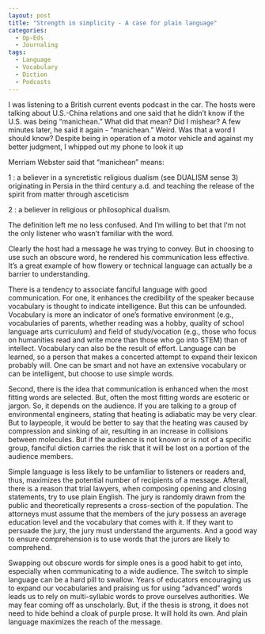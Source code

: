 ```yaml
---
layout: post
title: "Strength in simplicity - A case for plain language"
categories:
  - Op-Eds
  - Journaling
tags:
  - Language
  - Vocabulary
  - Diction
  - Podcasts
---
```



I was listening to a British current events podcast in the car.  The hosts were talking about  U.S.-China relations and one said that he didn’t know if the U.S. was being “manichean.”  What did that mean?  Did I mishear?  A few minutes later, he said it again - “manichean.”  Weird.  Was that a word I should know?  Despite being in operation of a motor vehicle and against my better judgment, I whipped out my phone to look it up

Merriam Webster said that “manichean” means:

1 : a believer in a syncretistic religious dualism (see DUALISM sense 3) originating in Persia in the third century a.d. and teaching the release of the spirit from matter through asceticism

2 : a believer in religious or philosophical dualism.  

The definition left me no less confused.  And I’m willing to bet that I’m not the only listener who wasn’t familiar with the word.

Clearly the host had a message he was trying to convey.  But in choosing to use such an obscure word, he rendered his communication less effective.  It’s a great example of how flowery or technical language can actually be a barrier to understanding.  

There is a tendency to associate fanciful language with good communication.  For one, it enhances the credibility of the speaker because vocabulary is thought to indicate intelligence.  But this can be unfounded.  Vocabulary is more an indicator of one’s formative environment (e.g., vocabularies of parents, whether reading was a hobby, quality of school language arts curriculum) and field of study/vocation (e.g., those who focus on humanities read and write more than those who go into STEM) than of intellect.  Vocabulary can also be the result of effort.  Language can be learned, so a person that makes a concerted attempt to expand their lexicon probably will. One can be smart and not have an extensive vocabulary or can be intelligent, but choose to use simple words.       

Second, there is the idea that communication is enhanced when the most fitting words are selected.  But, often the most fitting words are esoteric or jargon.  So, it depends on the audience.  If you are talking to a group of environmental engineers, stating that heating is adiabatic may be very clear.  But to laypeople, it would be better to say that the heating was caused by compression and sinking of air, resulting in an increase in collisions between molecules.  But if the audience is not known or is not of a specific group, fanciful diction carries the risk that it will be lost on a portion of the audience members.  

Simple language is less likely to be unfamiliar to listeners or readers and, thus, maximizes the potential number of recipients of a message.  Afterall, there is a reason that trial lawyers, when composing opening and closing statements, try to use plain English.  The jury is randomly drawn from the public and theoretically represents a cross-section of the population.  The attorneys must assume that the members of the jury possess an average education level and the vocabulary that comes with it.  If they want to persuade the jury, the jury must understand the arguments.  And a good way to ensure comprehension is to use words that the jurors are likely to comprehend.
    
Swapping out obscure words for simple ones is a good habit to get into, especially when communicating to a wide audience.  The switch to simple language can be a hard pill to swallow.  Years of educators encouraging us to expand our vocabularies and praising us for using “advanced” words leads us to rely on multi-syllabic words to prove ourselves authorities.  We may fear coming off as unscholarly.  But, if the thesis is strong, it does not need to hide behind a cloak of purple prose.  It will hold its own.  And plain language maximizes the reach of the message.  

